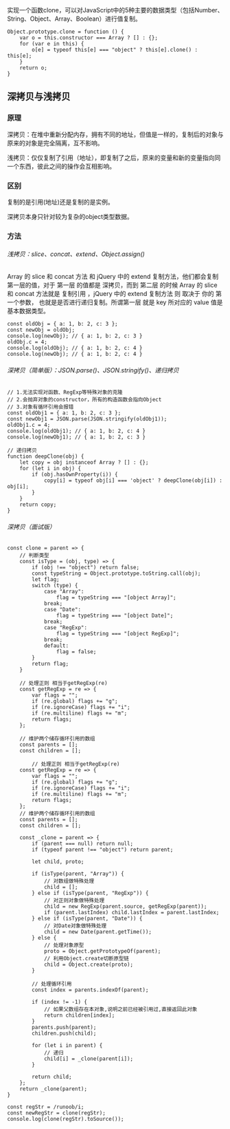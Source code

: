 实现一个函数clone，可以对JavaScript中的5种主要的数据类型（包括Number、String、Object、Array、Boolean）进行值复制。
```
Object.prototype.clone = function () {
    var o = this.constructor === Array ? [] : {};
    for (var e in this) {
        o[e] = typeof this[e] === "object" ? this[e].clone() : this[e];
    }
    return o;
}
```
## 深拷贝与浅拷贝
### 原理
深拷贝：在堆中重新分配内存，拥有不同的地址，但值是一样的，复制后的对象与原来的对象是完全隔离，互不影响。

浅拷贝：仅仅复制了引用（地址），即复制了之后，原来的变量和新的变量指向同一个东西，彼此之间的操作会互相影响。

### 区别
复制的是引用(地址)还是复制的是实例。

深拷贝本身只针对较为复杂的object类型数据。

### 方法
###### 浅拷贝：slice、concat、extend、Object.assign()

Array 的 slice 和 concat 方法 和 jQuery 中的 extend 复制方法，他们都会复制第一层的值，对于 第一层 的值都是 深拷贝，而到 第二层 的时候 Array 的 slice 和 concat 方法就是 复制引用 ，jQuery 中的 extend 复制方法 则 取决于 你的 第一个参数， 也就是是否进行递归复制。所谓第一层 就是 key 所对应的 value 值是基本数据类型。

```
const oldObj = { a: 1, b: 2, c: 3 };
const newObj = oldObj;
console.log(newObj); // { a: 1, b: 2, c: 3 }
oldObj.c = 4;
console.log(oldObj); // { a: 1, b: 2, c: 4 }
console.log(newObj); // { a: 1, b: 2, c: 4 }
```

###### 深拷贝（简单版）：JSON.parse()、JSON.stringify()、递归拷贝

```
// 1.无法实现对函数、RegExp等特殊对象的克隆
// 2.会抛弃对象的constructor，所有的构造函数会指向Object
// 3.对象有循环引用会报错
const oldObj1 = { a: 1, b: 2, c: 3 };
const newObj1 = JSON.parse(JSON.stringify(oldObj1));
oldObj1.c = 4;
console.log(oldObj1); // { a: 1, b: 2, c: 4 }
console.log(newObj1); // { a: 1, b: 2, c: 3 }

// 递归拷贝
function deepClone(obj) {
    let copy = obj instanceof Array ? [] : {};
    for (let i in obj) {
        if (obj.hasOwnProperty(i)) {
            copy[i] = typeof obj[i] === 'object' ? deepClone(obj[i]) : obj[i];
        }
    }
    return copy;
}
```

###### 深拷贝（面试版）
```
const clone = parent => {
    // 判断类型
    const isType = (obj, type) => {
        if (obj !== "object") return false;
        const typeString = Object.prototype.toString.call(obj);
        let flag;
        switch (type) {
            case "Array":
                flag = typeString === "[object Array]";
            break;
            case "Date":
                flag = typeString === "[object Date]";
            break;
            case "RegExp":
                flag = typeString === "[object RegExp]";
            break;
            default:
                flag = false;
        }
        return flag;
    }

    // 处理正则 相当于getRegExp(re)
    const getRegExp = re => {
        var flags = "";
        if (re.global) flags += "g";
        if (re.ignoreCase) flags += "i";
        if (re.multiline) flags += "m";
        return flags;
    };

    // 维护两个储存循环引用的数组
    const parents = [];
    const children = [];

        // 处理正则 相当于getRegExp(re)
    const getRegExp = re => {
        var flags = "";
        if (re.global) flags += "g";
        if (re.ignoreCase) flags += "i";
        if (re.multiline) flags += "m";
        return flags;
    };
    // 维护两个储存循环引用的数组
    const parents = [];
    const children = [];

    const _clone = parent => {
        if (parent === null) return null;
        if (typeof parent !== "object") return parent;

        let child, proto;    

        if (isType(parent, "Array")) {
            // 对数组做特殊处理
            child = [];
        } else if (isType(parent, "RegExp")) {
            // 对正则对象做特殊处理
            child = new RegExp(parent.source, getRegExp(parent));
            if (parent.lastIndex) child.lastIndex = parent.lastIndex;
        } else if (isType(parent, "Date")) {
            // 对Date对象做特殊处理
            child = new Date(parent.getTime());
        } else {
            // 处理对象原型
            proto = Object.getPrototypeOf(parent);
            // 利用Object.create切断原型链
            child = Object.create(proto);
        }

        // 处理循环引用
        const index = parents.indexOf(parent);

        if (index != -1) {
            // 如果父数组存在本对象,说明之前已经被引用过,直接返回此对象
            return children[index];
        }
        parents.push(parent);
        children.push(child);

        for (let i in parent) {
            // 递归
            child[i] = _clone(parent[i]);
        }

        return child;
    };
    return _clone(parent);
}

const regStr = /runoob/i;
const newRegStr = clone(regStr);
console.log(clone(regStr).toSource());
```